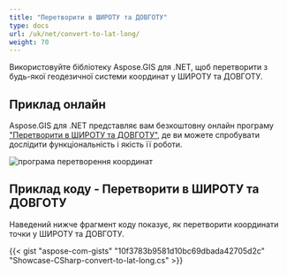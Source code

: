 ```yaml
---
title: "Перетворити в ШИРОТУ та ДОВГОТУ"
type: docs
url: /uk/net/convert-to-lat-long/
weight: 70
---
```


Використовуйте бібліотеку Aspose.GIS для .NET, щоб перетворити з будь-якої геодезичної системи координат у ШИРОТУ та ДОВГОТУ.

## **Приклад онлайн**

Aspose.GIS для .NET представляє вам безкоштовну онлайн програму ["Перетворити в ШИРОТУ та ДОВГОТУ"](https://products.aspose.app/gis/transformation/convert-to-lat-long), де ви можете спробувати дослідити функціональність і якість її роботи.

![програма перетворення координат](transform-coordinates.png)

## **Приклад коду - Перетворити в ШИРОТУ та ДОВГОТУ**

Наведений нижче фрагмент коду показує, як перетворити координати точки у ШИРОТУ та ДОВГОТУ.

{{< gist "aspose-com-gists" "10f3783b9581d10bc69dbada42705d2c" "Showcase-CSharp-convert-to-lat-long.cs" >}}
